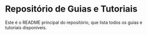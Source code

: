 # Repositório de Guias e Tutoriais

Este é o README principal do repositório, que lista todos os guias e tutoriais disponíveis.

